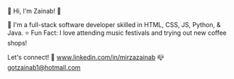  🌸 Hi, I'm Zainab! 🌸

👾 I'm a full-stack software developer skilled in HTML, CSS, JS, Python, & Java.
⭐️ Fun Fact: I love attending music festivals and trying out new coffee shops! 

Let's connect! 
🔗 www.linkedin.com/in/mirzazainab
📪 gotzainab1@hotmail.com
